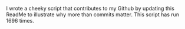 I wrote a cheeky script that contributes to my Github by updating this ReadMe to illustrate why more than commits matter. This script has run 1696 times.